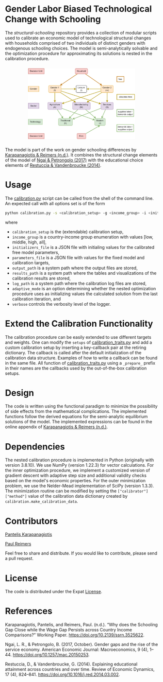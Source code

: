 Gender Labor Biased Technological Change with Schooling
=======================================================

The *structural-schooling* repository provides a collection of modular
scripts used to calibrate an economic model of technological structural
changes with households comprised of two individuals of distinct genders
with endogenous schooling choices. The model is semi-analytically
solvable and the optimization procedure for approximating its solutions
is nested in the calibration procedure. 

<img src='rsc/working-life-model.png' style="max-width:70%;margin:10px 15%;"/>

The model is part of the work on gender schooling differences by
[Karapanagiotis & Reimers (n.d.)](#ref-karapanagiotis2022). It combines the
structural change elements of the model of 
[Ngai & Petrongolo (2017)](#ref-ngai2017) with the educational choice 
elements of [Restuccia & Vandenbroucke (2014)](#ref-restuccia2014).


# Usage
The [calibration.py](src/calibration.py) script can be called from the shell
of the command line. An expected call with all options set is of the form
```bash 
python calibration.py -s <calibration_setup> -g <income_group> -i <initializers_file> -p <parameter_file> -o <output_path> -r <results_path> -l <log_path> -a <adaptive_mode> -v <verbose>
```
where 

- `calibration_setup` is the (extendable) calibration setup,
- `income_group` is a country-income group enumeration with values 
  [low, middle, high, all],
- `initializers_file` is a JSON file with initialing values for the
  calibrated free model parameters,
- `parameters_file` is a JSON file with values for the fixed model and
  calibration targets,
- `output_path` is a system path where the output files are stored,
- `results_path` is a system path where the tables and 
   visualizations of the calibration results are stored,
- `log_path` is a system path where the calibration log files are 
   stored,
- `adaptive_mode` is an option determining whether the nested 
   optimization procedure uses as initializing values 
   the calculated solution from the last calibration iteration, and
- `verbose` controls the verbosity level of the logger.

# Extend the Calibration Functionality

The calibration procedure can be easily extended to use different 
targets and weights. One can modify the `setups` of 
[calibration_traits.py](src/calibration_traits.py) and add a custom
calibration setup by inserting a key-callback pair at the
retiring dictionary. The callback is called after the default
initialization of the calibration data structure. Examples of how
to write a callback can be found in the same file. All function of
[calibration_traits.py](src/calibration_traits.py) using a `_prepare_`
prefix in their names are the callbacks used by the out-of-the-box
calibration setups.

# Design
The code is written using the functional paradigm to minimize the
possibility of side effects from the mathematical complications. The
implemented functions follow the derived equations for the semi-analytic
equilibrium solutions of the model. The implemented expressions can be
found in the online
appendix of [Karapanagiotis & Reimers (n.d.)](#ref-karapanagiotis2022).

# Dependencies

The nested calibration procedure is implemented in Python (originally
with version 3.8.10). We use NumPy (version 1.22.3) for vector
calculations. For the inner optimization procedure, we implement a
customized version of gradient descent with adaptive step size and 
additional validity checks based on the model's economic properties. For
the outer minimization problem, we use the Nelder-Mead implementation of
SciPy (version 1.3.3). The minimization routine can be modified by
setting the `["calibrator"]["method"]` value of the calibration data
dictionary created by `calibration.make_calibration_data`.

# Contributors

[Pantelis Karapanagiotis](https://www.pikappa.eu)

[Paul Reimers](https://www.wiwi.uni-frankfurt.de/profs/fuchs/reimers.php)

Feel free to share and distribute. If you would like to contribute, please
send a pull request.

# License

The code is distributed under the Expat [License](LICENSE).

# References

<div id="refs" class="references">

<div id="ref-karapanagiotis2022">

Karapanagiotis, Pantelis, and Reimers, Paul. (n.d.). “Why does the Schooling
Gap Close while the Wage Gap Persists across Country Income 
Comparisons?” Working Paper.
<https://doi.org/10.2139/ssrn.3525622>.

</div>

<div id="ref-ngai2017">

Ngai, L. R., & Petrongolo, B. (2017, October). Gender gaps and the rise of
the service economy. American Economic Journal: Macroeconomics, 9 (4), 1–44.
<https://doi.org/10.1257/mac.20150253>.

</div>

<div id="ref-restuccia2014">

Restuccia, D., & Vandenbroucke, G. (2014). Explaining educational attainment across
countries and over time. Review of Economic Dynamics, 17 (4), 824–841.
<https://doi.org/10.1016/j.red.2014.03.002>.

</div>

</div>
